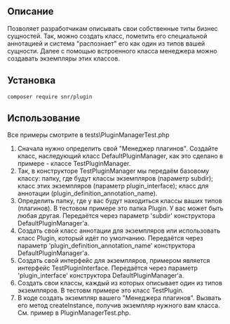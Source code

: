 ## Описание
Позволяет разработчикам описывать свои собственные типы бизнес сущностей. Так, можно создать класс, пометить его специальной аннотацией и система "распознает" его как один из типов вашей сущности. Далее с помощью встроенного класса менеджера можно создавать экземпляры этих классов.
## Установка

```shell
composer require snr/plugin
```

## Использование
Все примеры смотрите в tests\PluginManagerTest.php
1. Сначала нужно определить свой "Менеджер плагинов". Создайте класс, наследующий класс DefaultPluginManager, как это сделано в примере - классе TestPluginManager.
2. Так, в конструкторе TestPluginManager мы передаём базовому классу: папку, где будут классы экземпляров (параметр subdir); класс этих экземпляров (параметр plugin_interface); класс для аннотации (plugin_definition_annotation_name).
3. Определить папку, где у вас будут находиться классы ваших типов (плагинов). В тестовом примере это папка Plugin. У вас может быть любая другая. Передаётся через параметр 'subdir' конструктора DefaultPluginManager'а.
4. Создать свой класс аннотации для экземпляров или использовать класс Plugin, который идёт по умолчанию. Передаётся через параметр 'plugin_definition_annotation_name' конструктора DefaultPluginManager'а.
5. Создать свой интерфейс для экземпляров, примером является интерфейс TestPluginInterface. Передаётся через параметр 'plugin_interface' конструктора DefaultPluginManager'а.
6. Создать свои классы, каждый из которых описывает один из типов экземпляров. В тестовм примере это класс TestPlugin.
7. В коде создать экземпляр вашего "Менеджера плагинов". Вызвать его метод createInstance, получив экземпляр нужного вам класса. См. пример в PluginManagerTest.php.
